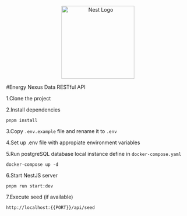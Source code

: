 <p align="center">
  <a href="http://nestjs.com/" target="blank"><img src="https://nestjs.com/img/logo-small.svg" width="200" alt="Nest Logo" /></a>
</p>

[circleci-image]: https://img.shields.io/circleci/build/github/nestjs/nest/master?token=abc123def456
[circleci-url]: https://circleci.com/gh/nestjs/nest

#Energy Nexus Data RESTful API

1.Clone the project

2.Install dependencies

```
pnpm install
```

3.Copy `.env.example` file and rename it to `.env`

4.Set up .env file with appropiate environment variables

5.Run postgreSQL database local instance define in `docker-compose.yaml`

```
docker-compose up -d
```

6.Start NestJS server

```
pnpm run start:dev
```

7.Execute seed (if available)

```
http://localhost:{{PORT}}/api/seed
```
